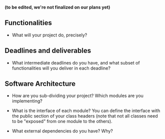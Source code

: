 **(to be edited, we're not finalized on our plans yet)**

## Functionalities

- What will your project do, precisely?

## Deadlines and deliverables

- What intermediate deadlines do you have, and what subset of functionalities will you deliver in each deadline?

## Software Architecture

- How are you sub-dividing your project? Which modules are you implementing?

- What is the interface of each module?
      You can define the interface with the public section of your class headers (note that not all classes need to be "exposed" from one module to the others).

- What external dependencies do you have? Why?

